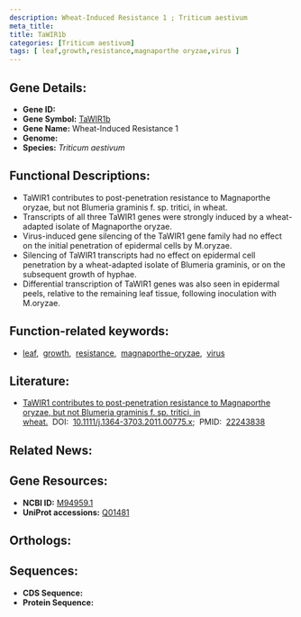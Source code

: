 ```yaml
---
description: Wheat-Induced Resistance 1 ; Triticum aestivum
meta_title:
title: TaWIR1b
categories: [Triticum aestivum]
tags: [ leaf,growth,resistance,magnaporthe oryzae,virus ]
---
```


## Gene Details:
- **Gene ID:** []()
- **Gene Symbol:** <u>TaWIR1b</u>
- **Gene Name:** Wheat-Induced Resistance 1
- **Genome:** 
- **Species:** *Triticum aestivum*

## Functional Descriptions:
   - TaWIR1 contributes to post-penetration resistance to Magnaporthe oryzae, but not Blumeria graminis f. sp. tritici, in wheat.
   - Transcripts of all three TaWIR1 genes were strongly induced by a wheat-adapted isolate of Magnaporthe oryzae.
   - Virus-induced gene silencing of the TaWIR1 gene family had no effect on the initial penetration of epidermal cells by M.oryzae.
   - Silencing of TaWIR1 transcripts had no effect on epidermal cell penetration by a wheat-adapted isolate of Blumeria graminis, or on the subsequent growth of hyphae.
   - Differential transcription of TaWIR1 genes was also seen in epidermal peels, relative to the remaining leaf tissue, following inoculation with M.oryzae.

## Function-related keywords:
   - [leaf](/tags/leaf/),&nbsp;&nbsp;[growth](/tags/growth/),&nbsp;&nbsp;[resistance](/tags/resistance/),&nbsp;&nbsp;[magnaporthe-oryzae](/tags/magnaporthe-oryzae/),&nbsp;&nbsp;[virus](/tags/virus/)

## Literature:
   - [TaWIR1 contributes to post-penetration resistance to Magnaporthe oryzae, but not Blumeria graminis f. sp. tritici, in wheat.](https://www.doi.org/10.1111/j.1364-3703.2011.00775.x)&nbsp;&nbsp;DOI:&nbsp;&nbsp;[10.1111/j.1364-3703.2011.00775.x](https://www.doi.org/10.1111/j.1364-3703.2011.00775.x);&nbsp;&nbsp;PMID:&nbsp;&nbsp;[22243838](https://pubmed.ncbi.nlm.nih.gov/22243838/)

## Related News:

## Gene Resources:
- **NCBI ID:**  [M94959.1](https://www.ncbi.nlm.nih.gov/search/all/?term=M94959.1)
- **UniProt accessions:**  [Q01481](https://www.uniprot.org/uniprotkb/Q01481/entry)

## Orthologs:

## Sequences:
- **CDS Sequence:**
- **Protein Sequence:**
